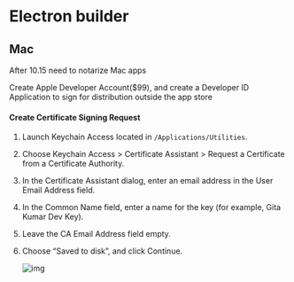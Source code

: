 # Electron builder

## Mac

After 10.15 need to notarize Mac apps

Create Apple Developer Account($99), and create a Developer ID Application to sign for distribution outside the app store

#### Create Certificate Signing Request

1. Launch Keychain Access located in `/Applications/Utilities`.

2. Choose Keychain Access > Certificate Assistant > Request a Certificate from a Certificate Authority.

3. In the Certificate Assistant dialog, enter an email address in the User Email Address field.

4. In the Common Name field, enter a name for the key (for example, Gita Kumar Dev Key).

5. Leave the CA Email Address field empty.

6. Choose “Saved to disk”, and click Continue.

   ![img](https://help.apple.com/developer-account/en.lproj/Art/c_create_csr.png)